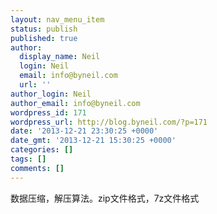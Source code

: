 ```yaml
---
layout: nav_menu_item
status: publish
published: true
author:
  display_name: Neil
  login: Neil
  email: info@byneil.com
  url: ''
author_login: Neil
author_email: info@byneil.com
wordpress_id: 171
wordpress_url: http://blog.byneil.com/?p=171
date: '2013-12-21 23:30:25 +0000'
date_gmt: '2013-12-21 15:30:25 +0000'
categories: []
tags: []
comments: []
---
```

<p>数据压缩，解压算法。zip文件格式，7z文件格式</p>
